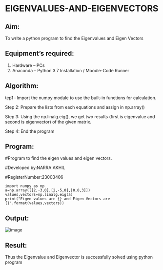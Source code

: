 # EIGENVALUES-AND-EIGENVECTORS
## Aim:
To write a python program to find the Eigenvalues and Eigen Vectors
## Equipment’s required:
1. 	Hardware – PCs
2. 	Anaconda – Python 3.7 Installation / Moodle-Code Runner
## Algorithm:
tep1 :
Import the numpy module to use the built-in functions for calculation.

Step 2:
Prepare the lists from each equations and assign in np.array()

Step 3:
Using the np.linalg.eig(), we get two results (first is eigenvalue and second is eigenvector) of the given matrix.

Step 4:
End the program
## Program:
#Program to find the eigen values and eigen vectors.

#Developed by:NARRA AKHIL 

#RegisterNumber:23003406
```
import numpy as np
a=np.array([[2,-3,0],[2,-5,0],[0,0,3]])
values,vectors=np.linalg.eig(a)
print("Eigen values are {} and Eigen Vectors are {}".format(values,vectors))
```
## Output:
![image](https://github.com/NARRAAKHIL/EIGENVALUES-AND-EIGENVECTORS/assets/144979843/ea42097c-5d79-4ca1-a6a2-625806da853a)

## Result:
Thus the Eigenvalue and Eigenvector is successfully solved using python program
